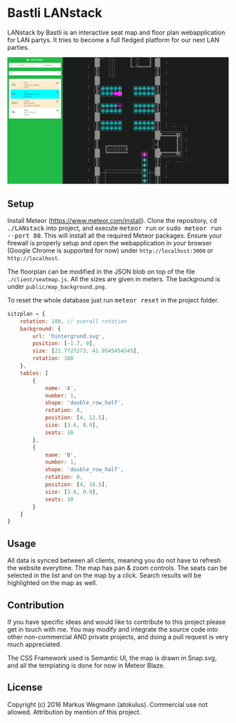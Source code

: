 # Bastli LANstack
LANstack by Bastli is an interactive seat map and floor plan webapplication for LAN partys. It tries to become a full fledged platform for our next LAN parties.

![Alt text](/public/lanstack-screenshot.PNG?raw=true "Screenshot of LANstack webinterface.")

## Setup
Install Meteor (https://www.meteor.com/install). Clone the repository, <kbd>cd ./LANstack</kbd> into project, and execute 
<kbd>meteor run</kbd> or <kbd>sudo meteor run --port 80</kbd>. This will install all the required Meteor packages.
Ensure your firewall is properly setup and open the webapplication in your browser (Google Chrome is supported for now) under 
`http://localhost:3000` or `http://localhost`.

The floorplan can be modified in the JSON blob on top of the file `./client/seatmap.js`. All the sizes are given in meters.
The background is under `public/map_background.png`.

To reset the whole database just run <kbd>meteor reset</kbd> in the project folder. 

```javascript
sitzplan = {
    rotation: 180, // overall rotation
    background: {
        url: 'hintergrund.svg',
        position: [-1.7, 0],
        size: [21.7727273, 41.9545454545],
        rotation: 180
    },
    tables: [
        {
            name: 'A',
            number: 1,
            shape: 'double_row_half',
            rotation: 0,
            position: [4, 12.5],
            size: [3.6, 0.9],
            seats: 10
        },
        {
            name: 'B',
            number: 1,
            shape: 'double_row_half',
            rotation: 0,
            position: [4, 16.5],
            size: [3.6, 0.9],
            seats: 10
        }
    ]
}
```

## Usage
All data is synced between all clients, meaning you do not have to refresh the website everytime. 
The map has pan & zoom controls. The seats can be selected in the list and on the map by a click. 
Search results will be highlighted on the map as well.

## Contribution
If you have specific ideas and would like to contribute to this project please get in touch with me. 
You may modify and integrate the source code into other non-commercial AND private projects, and doing 
a pull request is very much appreciated.

The CSS Framework used is Semantic UI, the map is drawn in Snap.svg, and all the templating is done for now in Meteor Blaze.

## License
Copyright (c) 2016 Markus Wegmann (atokulus). Commercial use not allowed. Attribution by mention of this project.
